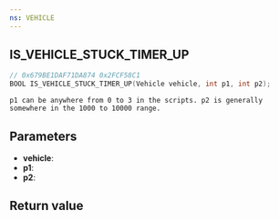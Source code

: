 ```yaml
---
ns: VEHICLE
---
```

## IS_VEHICLE_STUCK_TIMER_UP

```c
// 0x679BE1DAF71DA874 0x2FCF58C1
BOOL IS_VEHICLE_STUCK_TIMER_UP(Vehicle vehicle, int p1, int p2);
```

```
p1 can be anywhere from 0 to 3 in the scripts. p2 is generally somewhere in the 1000 to 10000 range.  
```

## Parameters
* **vehicle**: 
* **p1**: 
* **p2**: 

## Return value
